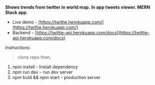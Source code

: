 
**Shows trends from twitter in world map.** 
**In app tweets viewer. MERN Stack app.**

 - Live demo - 
   [https://twittie.herokuapp.com/](https://twittie.herokuapp.com/)
 - Backend - 
   [https://twittie-api.herokuapp.com/docs](https://twittie-api.herokuapp.com/docs)

*Instructions:*
> clone repo then,

 1. npm install - Install dependency
 2. npm run dev - run dev server
 3. npm buld && npm start - production server
